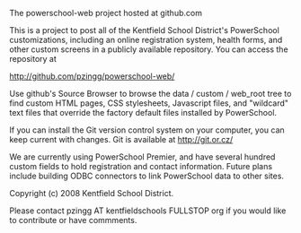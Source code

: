 The powerschool-web project hosted at github.com

This is a project to post all of the Kentfield School District's PowerSchool
customizations, including an online registration system, health forms, and
other custom screens in a publicly available repository. You can access the
repository at

http://github.com/pzingg/powerschool-web/

Use github's Source Browser to browse the data / custom / web_root tree to
find custom HTML pages, CSS stylesheets, Javascript files, and "wildcard" text
files that override the factory default files installed by PowerSchool.

If you can install the Git version control system on your computer, you can
keep current with changes. Git is available at http://git.or.cz/

We are currently using PowerSchool Premier, and have several hundred custom
fields to hold registration and contact information. Future plans include
building ODBC connectors to link PowerSchool data to other sites.

Copyright (c) 2008 Kentfield School District.

Please contact pzingg AT kentfieldschools FULLSTOP org if you would like to
contribute or have commments.
